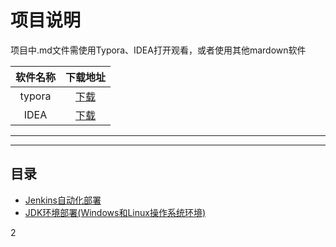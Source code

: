 # 项目说明
项目中.md文件需使用Typora、IDEA打开观看，或者使用其他mardown软件

软件名称|下载地址
:---:|:---:
typora|[下载](https://www.typora.io/#windows)
IDEA|[下载](https://www.jetbrains.com/idea/download/#section=windows)

---
---
## 目录
* [Jenkins自动化部署](src/main/java/jenkins/REMADE.md)
* [JDK环境部署(Windows和Linux操作系统环境)](src/main/java/environmentdeployment/JdkREMADE.md)


2
